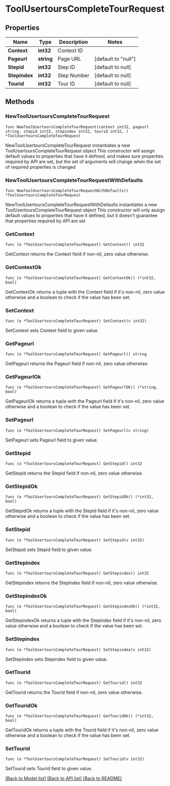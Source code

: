 # ToolUsertoursCompleteTourRequest

## Properties

Name | Type | Description | Notes
------------ | ------------- | ------------- | -------------
**Context** | **int32** | Context ID | 
**Pageurl** | **string** | Page URL | [default to "null"]
**Stepid** | **int32** | Step ID | [default to null]
**Stepindex** | **int32** | Step Number | [default to null]
**Tourid** | **int32** | Tour ID | [default to null]

## Methods

### NewToolUsertoursCompleteTourRequest

`func NewToolUsertoursCompleteTourRequest(context int32, pageurl string, stepid int32, stepindex int32, tourid int32, ) *ToolUsertoursCompleteTourRequest`

NewToolUsertoursCompleteTourRequest instantiates a new ToolUsertoursCompleteTourRequest object
This constructor will assign default values to properties that have it defined,
and makes sure properties required by API are set, but the set of arguments
will change when the set of required properties is changed

### NewToolUsertoursCompleteTourRequestWithDefaults

`func NewToolUsertoursCompleteTourRequestWithDefaults() *ToolUsertoursCompleteTourRequest`

NewToolUsertoursCompleteTourRequestWithDefaults instantiates a new ToolUsertoursCompleteTourRequest object
This constructor will only assign default values to properties that have it defined,
but it doesn't guarantee that properties required by API are set

### GetContext

`func (o *ToolUsertoursCompleteTourRequest) GetContext() int32`

GetContext returns the Context field if non-nil, zero value otherwise.

### GetContextOk

`func (o *ToolUsertoursCompleteTourRequest) GetContextOk() (*int32, bool)`

GetContextOk returns a tuple with the Context field if it's non-nil, zero value otherwise
and a boolean to check if the value has been set.

### SetContext

`func (o *ToolUsertoursCompleteTourRequest) SetContext(v int32)`

SetContext sets Context field to given value.


### GetPageurl

`func (o *ToolUsertoursCompleteTourRequest) GetPageurl() string`

GetPageurl returns the Pageurl field if non-nil, zero value otherwise.

### GetPageurlOk

`func (o *ToolUsertoursCompleteTourRequest) GetPageurlOk() (*string, bool)`

GetPageurlOk returns a tuple with the Pageurl field if it's non-nil, zero value otherwise
and a boolean to check if the value has been set.

### SetPageurl

`func (o *ToolUsertoursCompleteTourRequest) SetPageurl(v string)`

SetPageurl sets Pageurl field to given value.


### GetStepid

`func (o *ToolUsertoursCompleteTourRequest) GetStepid() int32`

GetStepid returns the Stepid field if non-nil, zero value otherwise.

### GetStepidOk

`func (o *ToolUsertoursCompleteTourRequest) GetStepidOk() (*int32, bool)`

GetStepidOk returns a tuple with the Stepid field if it's non-nil, zero value otherwise
and a boolean to check if the value has been set.

### SetStepid

`func (o *ToolUsertoursCompleteTourRequest) SetStepid(v int32)`

SetStepid sets Stepid field to given value.


### GetStepindex

`func (o *ToolUsertoursCompleteTourRequest) GetStepindex() int32`

GetStepindex returns the Stepindex field if non-nil, zero value otherwise.

### GetStepindexOk

`func (o *ToolUsertoursCompleteTourRequest) GetStepindexOk() (*int32, bool)`

GetStepindexOk returns a tuple with the Stepindex field if it's non-nil, zero value otherwise
and a boolean to check if the value has been set.

### SetStepindex

`func (o *ToolUsertoursCompleteTourRequest) SetStepindex(v int32)`

SetStepindex sets Stepindex field to given value.


### GetTourid

`func (o *ToolUsertoursCompleteTourRequest) GetTourid() int32`

GetTourid returns the Tourid field if non-nil, zero value otherwise.

### GetTouridOk

`func (o *ToolUsertoursCompleteTourRequest) GetTouridOk() (*int32, bool)`

GetTouridOk returns a tuple with the Tourid field if it's non-nil, zero value otherwise
and a boolean to check if the value has been set.

### SetTourid

`func (o *ToolUsertoursCompleteTourRequest) SetTourid(v int32)`

SetTourid sets Tourid field to given value.



[[Back to Model list]](../README.md#documentation-for-models) [[Back to API list]](../README.md#documentation-for-api-endpoints) [[Back to README]](../README.md)


